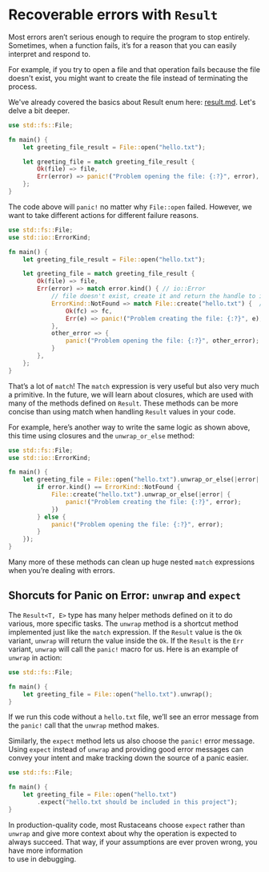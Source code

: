 # Recoverable errors with `Result`

Most errors aren’t serious enough to require the program to stop entirely. Sometimes, when a function fails, 
it’s for a reason that you can easily interpret and respond to.

For example, if you try to open a file and that operation fails because the file doesn't exist, you might want to create the 
file instead of terminating the process.


We've already covered the basics about Result enum here: [result.md](..%2Fstd_library%2Fresult.md). Let's delve a bit deeper.

```rust
use std::fs::File;

fn main() {
    let greeting_file_result = File::open("hello.txt");

    let greeting_file = match greeting_file_result {
        Ok(file) => file,
        Err(error) => panic!("Problem opening the file: {:?}", error),
    };
}
```

The code above will `panic!` no matter why `File::open` failed. However, we want to take different actions 
for different failure reasons.

```rust
use std::fs::File;
use std::io::ErrorKind;

fn main() {
    let greeting_file_result = File::open("hello.txt");

    let greeting_file = match greeting_file_result {
        Ok(file) => file,
        Err(error) => match error.kind() { // io::Error
            // file doesn't exist, create it and return the handle to it
            ErrorKind::NotFound => match File::create("hello.txt") {  // File::create could also fail
                Ok(fc) => fc,
                Err(e) => panic!("Problem creating the file: {:?}", e),
            },
            other_error => {
                panic!("Problem opening the file: {:?}", other_error);
            }
        },
    };
}
```

That’s a lot of `match`! The `match` expression is very useful but also very much a primitive.
In the future, we will learn about closures, which are used with many of the methods defined on `Result`.
These methods can be more concise than using match when handling `Result` values in your code. 

For example, here’s another way to write the same logic as shown above, this time using closures and the `unwrap_or_else` method:

```rust
use std::fs::File;
use std::io::ErrorKind;

fn main() {
    let greeting_file = File::open("hello.txt").unwrap_or_else(|error| {
        if error.kind() == ErrorKind::NotFound {
            File::create("hello.txt").unwrap_or_else(|error| {
                panic!("Problem creating the file: {:?}", error);
            })
        } else {
            panic!("Problem opening the file: {:?}", error);
        }
    });
}
```

Many more of these methods can clean up huge nested `match` expressions when you’re dealing with errors.

## Shorcuts for Panic on Error: `unwrap` and `expect`

The `Result<T, E>` type has many helper methods defined on it to do various, more specific tasks. 
The `unwrap` method is a shortcut method implemented just like the `match` expression. If the `Result` value is the 
`Ok` variant, `unwrap` will return the value inside the `Ok`. If the `Result` is the `Err` variant, `unwrap` will call 
the `panic!` macro for us. Here is an example of `unwrap` in action:

```rust
use std::fs::File;

fn main() {
    let greeting_file = File::open("hello.txt").unwrap();
}
```

If we run this code without a `hello.txt` file, we’ll see an error message from the `panic!` call that the `unwrap` method makes.

Similarly, the `expect` method lets us also choose the `panic!` error message. Using `expect` instead of `unwrap` and providing
good error messages can convey your intent and make tracking down the source of a panic easier.

```rust
use std::fs::File;

fn main() {
    let greeting_file = File::open("hello.txt")
        .expect("hello.txt should be included in this project");
}
```

In production-quality code, most Rustaceans choose `expect` rather than `unwrap` and give more context about why the 
operation is expected to always succeed. That way, if your assumptions are ever proven wrong, you have more information \
to use in debugging.